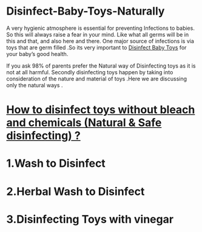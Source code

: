 # Disinfect-Baby-Toys-Naturally
A very hygienic atmosphere is essential for preventing Infections to babies. So this will always raise a fear in your mind. Like what all germs will be in this and that, and also here and there. One major source of infections is via toys that are germ filled .So its very important to [Disinfect Baby Toys](https://maccablo.com/disinfect-baby-toys-naturally/) for your baby’s good health.

If you ask 98% of parents prefer the Natural way of Disinfecting toys as it is not at all harmful. Secondly disinfecting toys happen by taking into consideration of the nature and material of toys .Here we are discussing only the natural ways .
# [How to disinfect toys without bleach and chemicals (Natural & Safe disinfecting) ?](https://maccablo.com/disinfect-baby-toys-naturally/)
# 1.Wash to Disinfect
# 2.Herbal Wash to Disinfect
# 3.Disinfecting Toys with vinegar
